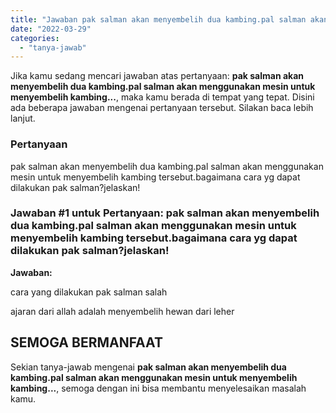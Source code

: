 ```yaml
---
title: "Jawaban pak salman akan menyembelih dua kambing.pal salman akan menggunakan mesin untuk menyembelih kambing..."
date: "2022-03-29"
categories: 
  - "tanya-jawab"
---
```


Jika kamu sedang mencari jawaban atas pertanyaan: **pak salman akan menyembelih dua kambing.pal salman akan menggunakan mesin untuk menyembelih kambing...**, maka kamu berada di tempat yang tepat. Disini ada beberapa jawaban mengenai pertanyaan tersebut. Silakan baca lebih lanjut.

### Pertanyaan

pak salman akan menyembelih dua kambing.pal salman akan menggunakan mesin untuk menyembelih kambing tersebut.bagaimana cara yg dapat dilakukan pak salman?jelaskan!

### Jawaban #1 untuk Pertanyaan: pak salman akan menyembelih dua kambing.pal salman akan menggunakan mesin untuk menyembelih kambing tersebut.bagaimana cara yg dapat dilakukan pak salman?jelaskan!

**Jawaban:**

cara yang dilakukan pak salman salah

ajaran dari allah adalah menyembelih hewan dari leher

## SEMOGA BERMANFAAT

Sekian tanya-jawab mengenai **pak salman akan menyembelih dua kambing.pal salman akan menggunakan mesin untuk menyembelih kambing...**, semoga dengan ini bisa membantu menyelesaikan masalah kamu.
